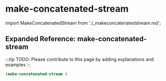 # make-concatenated-stream

import MakeConcatenatedStream from './_makeconcatenatedstream.md';

<MakeConcatenatedStream />

## Expanded Reference: make-concatenated-stream

:::tip
TODO: Please contribute to this page by adding explanations and examples
:::

```lisp
(make-concatenated-stream )
```
